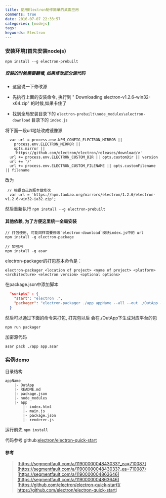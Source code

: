 ```yaml
---
title: 使用Electron制作简单的桌面应用
comments: true
date: 2016-07-07 22:33:57
categories: [nodejs]
tags:
keywords: Electron
---
```


### 安装环境(首先安装nodejs)

```
npm install --g electron-prebuilt

```

##### 安装的时候需要翻墙, 如果修改部分源代码

- 这里说一下修改源

- 先执行上面的安装命令, 执行到 " Downloading electron-v1.2.6-win32-x64.zip" 的时候,如果卡住了

- 找到全局安装目录下的 `electron-prebuilt\node_modules\electron-download` 目录下的 `index.js`

将下面一段url地址改成镜像源
```
  var url = process.env.NPM_CONFIG_ELECTRON_MIRROR ||
    process.env.ELECTRON_MIRROR ||
    opts.mirror ||
    'https://github.com/electron/electron/releases/download/v'
  url += process.env.ELECTRON_CUSTOM_DIR || opts.customDir || version
  url += '/'
  url += process.env.ELECTRON_CUSTOM_FILENAME || opts.customFilename || filename

```

改为

```
 // 根据自己的版本做修改
  var url = 'https://npm.taobao.org/mirrors/electron/1.2.6/electron-v1.2.6-win32-ia32.zip';
```

然后重新执行 `npm install --g electron-prebuilt`


#### 其他依赖, 为了方便这里统一全局安装

```
// 打包使用, 可能同样需要修改`electron-download`模块index.js中的 url
npm install -g electron-package

// 加密用
npm install -g asar

```
electron-packager的打包基本命令是：

```         
electron-packager <location of project> <name of project> <platform> <architecture> <electron version> <optional options>

```

在package.json中添加脚本
```json
  "scripts" : {
    "start": "electron .",
    "packager": "electron-packager ./app appName --all --out ./OutApp --version 1.2.6 --overwrite --icon=./app/img/icon.ico"
  }

```

然后可以通过下面的命令来打包, 打完包以后 会在./OutApp下生成对应平台的包
```
npm run packager
```

加密源代码
```
asar pack ./app app.asar
```

### 实例demo
目录结构
```
appName
    |- OutApp
    |- README.md
    |- package.json
    |- node_modules
    |- app
        |- index.html
        |- main.js
        |- package.json
        |- renderer.js

```

运行前先 `npm install`

代码参考 github:[electron/electron-quick-start]( https://github.com/electron/electron-quick-start) 


#### 参考
> [https://segmentfault.com/a/1190000004843033?_ea=710087](https://segmentfault.com/a/1190000004843033?_ea=710087)  
> [https://segmentfault.com/a/1190000004863646](https://segmentfault.com/a/1190000004863646)  
> [https://github.com/electron/electron-quick-start]( https://github.com/electron/electron-quick-start)  


